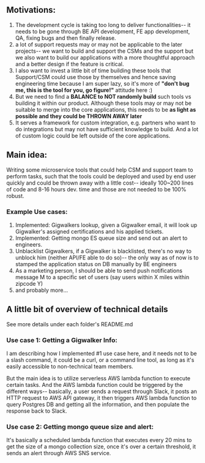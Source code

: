 ## Motivations: 
1. The development cycle is taking too long to deliver functionalities-- it needs to be gone through BE API development, FE app development, QA, fixing bugs and then finally release.  
2. a lot of support requests may or may not be applicable to the later projects-- we want to build and support the CSMs and the support but we also want to build our applications with a more thoughtful approach and a better design if the feature is critical.
3. I also want to invest a little bit of time building these tools that Support/CSM could use those by themselves and hence saving engineering time because I am super lazy, so it's more of **"don't bug me, this is the tool for you, go figure!"** attitude here :)
4. But we need to find a **BALANCE to NOT randomly build** such tools vs building it within our product. Although these tools may or may not be suitable to merge into the core applications, this needs to be **as light as possible and they could be THROWN AWAY later**
5. It serves a framework for custom integration, e.g. partners who want to do integrations but may not have sufficient knowledge to build.  And a lot of custom logic could be left outside of the core applications.
 
## Main idea: 
Writing some microservice tools that could help CSM and support team to perform tasks, such that the tools could be deployed and used by end user quickly and could be thrown away with a little cost-- ideally 100~200 lines of code and 8-16 hours dev. time and those are not needed to be 100% robust.

### Example Use cases: 
1. Implemented: Gigwalkers lookup, given a Gigwalker email, it will look up Gigwalker's assigned certifications and his applied tickets.
2. Implemented: Getting mongo ES queue size and send out an alert to engineers.
3. Unblacklist Gigwalkers, if a Gigwalker is blacklisted, there's no way to unblock him (neither API/FE able to do so)-- the only way as of now is to stamped the application status on DB manually by BE engineers
4. As a marketing person, I should be able to send push notifications message M to a specific set of users (say users within X miles within zipcode Y)
5. and probably more...


## A little bit of overview of technical details
See more details under each folder's README.md
### Use case 1: Getting a Gigwalker Info:
I am describing how I implemented #1 use case here, and it needs not to be a slash command, it could be a curl, or a command line tool, as long as it's easily accessible to non-technical team members.  

But the main idea is to utilize serverless AWS lambda function to execute certain tasks.  And the AWS lambda function could be triggered by the different ways-- basically, a user sends a request through Slack, it posts an HTTP request to AWS API gateway, it then triggers AWS lambda function to query Postgres DB and getting all the information, and then populate the response back to Slack.  

### Use case 2: Getting mongo queue size and alert:
It's basically a scheduled lambda function that executes every 20 mins to get the size of a mongo collection size, once it's over a certain threshold, it sends an alert through AWS SNS service.